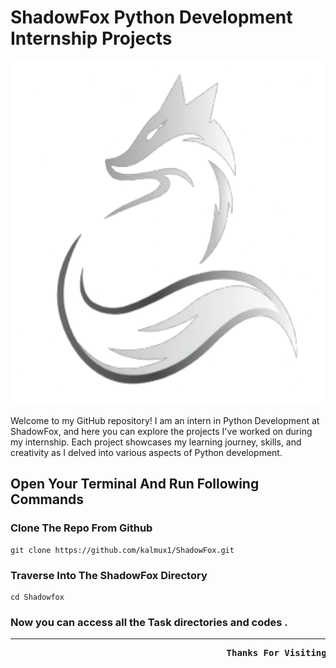 # ShadowFox Python Development Internship Projects

<div>
  <img src="https://github.com/kalmux1/ShadowFox/blob/main/Utilities/shadowfox.png" alt="Gif" width="100%" Height="550"/>
</div>

Welcome to my GitHub repository! I am an intern in Python Development at ShadowFox, and here you can explore the projects I've worked on during my internship. Each project showcases my learning journey, skills, and creativity as I delved into various aspects of Python development.

## Open Your Terminal And Run Following Commands

### Clone The Repo From Github

    git clone https://github.com/kalmux1/ShadowFox.git

### Traverse Into The ShadowFox Directory

    cd Shadowfox

### Now you can access all the Task directories and codes .

<hr>

<pre>  <b>                                       Thanks For Visiting ! </b></pre>
